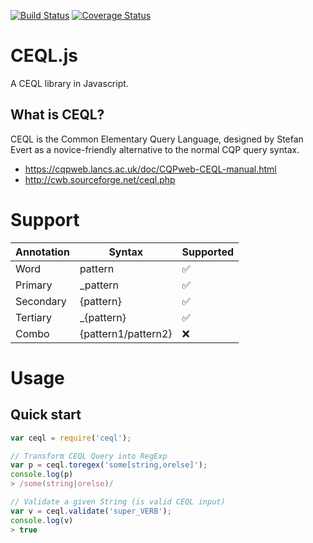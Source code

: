 [![Build Status](https://travis-ci.org/martialblog/ceql.svg?branch=master)](https://travis-ci.org/martialblog/ceql)
[![Coverage Status](https://coveralls.io/repos/github/martialblog/ceql/badge.svg?branch=master)](https://coveralls.io/github/martialblog/ceql?branch=master)

# CEQL.js

A CEQL library in Javascript.

## What is CEQL?

CEQL is the Common Elementary Query Language, designed by Stefan Evert as a novice-friendly alternative to the normal CQP query syntax.

- https://cqpweb.lancs.ac.uk/doc/CQPweb-CEQL-manual.html
- http://cwb.sourceforge.net/ceql.php

# Support

| Annotation | Syntax | Supported |
|------------|--------|-----------|
| Word       | pattern    | :white_check_mark: |
| Primary    | _pattern   | :white_check_mark: |
| Secondary  | {pattern}  | :white_check_mark: |
| Tertiary   | _{pattern} | :white_check_mark: |
| Combo      | {pattern1/pattern2}  | :x:  |

# Usage

## Quick start

```js
var ceql = require('ceql');

// Transform CEQL Query into RegExp
var p = ceql.toregex('some[string,orelse]');
console.log(p)
> /some(string|orelse)/

// Validate a given String (is valid CEQL input)
var v = ceql.validate('super_VERB');
console.log(v)
> true
```
